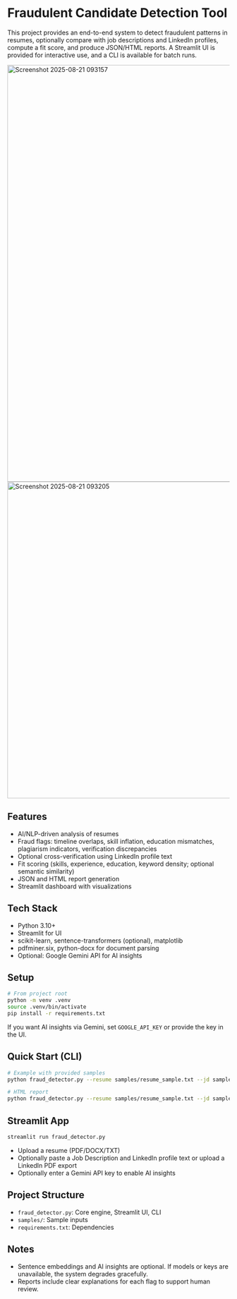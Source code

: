 # Fraudulent Candidate Detection Tool

This project provides an end-to-end system to detect fraudulent patterns in resumes, optionally compare with job descriptions and LinkedIn profiles, compute a fit score, and produce JSON/HTML reports. A Streamlit UI is provided for interactive use, and a CLI is available for batch runs.

<img width="1917" height="945" alt="Screenshot 2025-08-21 093157" src="https://github.com/user-attachments/assets/f53d710f-2459-4b93-a386-8adc9d5de17b" />
<img width="1532" height="718" alt="Screenshot 2025-08-21 093205" src="https://github.com/user-attachments/assets/6e779ad0-53f4-414f-883d-33c7b9094ef8" />




## Features
- AI/NLP-driven analysis of resumes
- Fraud flags: timeline overlaps, skill inflation, education mismatches, plagiarism indicators, verification discrepancies
- Optional cross-verification using LinkedIn profile text
- Fit scoring (skills, experience, education, keyword density; optional semantic similarity)
- JSON and HTML report generation
- Streamlit dashboard with visualizations

## Tech Stack
- Python 3.10+
- Streamlit for UI
- scikit-learn, sentence-transformers (optional), matplotlib
- pdfminer.six, python-docx for document parsing
- Optional: Google Gemini API for AI insights

## Setup

```bash
# From project root
python -m venv .venv
source .venv/bin/activate
pip install -r requirements.txt
```

If you want AI insights via Gemini, set `GOOGLE_API_KEY` or provide the key in the UI.

## Quick Start (CLI)

```bash
# Example with provided samples
python fraud_detector.py --resume samples/resume_sample.txt --jd samples/jd_sample.txt --linkedin samples/linkedin_sample.txt --format json --output out.json

# HTML report
python fraud_detector.py --resume samples/resume_sample.txt --jd samples/jd_sample.txt --format html --output out.html
```

## Streamlit App

```bash
streamlit run fraud_detector.py
```

- Upload a resume (PDF/DOCX/TXT)
- Optionally paste a Job Description and LinkedIn profile text or upload a LinkedIn PDF export
- Optionally enter a Gemini API key to enable AI insights

## Project Structure
- `fraud_detector.py`: Core engine, Streamlit UI, CLI
- `samples/`: Sample inputs
- `requirements.txt`: Dependencies

## Notes
- Sentence embeddings and AI insights are optional. If models or keys are unavailable, the system degrades gracefully.
- Reports include clear explanations for each flag to support human review.
